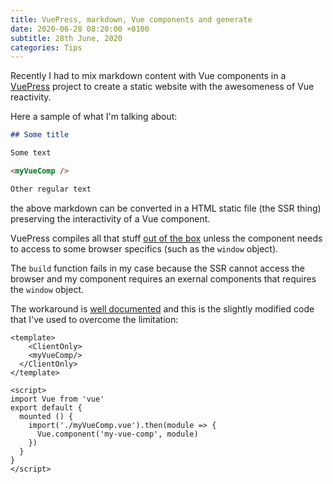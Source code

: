 ```yaml
---
title: VuePress, markdown, Vue components and generate
date: 2020-06-28 08:20:00 +0100
subtitle: 28th June, 2020
categories: Tips
---
```


Recently I had to mix markdown content with Vue components in a [VuePress](https://vuepress.vuejs.org/) project to create a static website with the awesomeness of Vue reactivity.

Here a sample of what I'm talking about:

```markdown
## Some title

Some text

<myVueComp />

Other regular text
```

the above markdown can be converted in a HTML static file (the SSR thing) preserving the interactivity of a Vue component.

VuePress compiles all that stuff [out of the box](https://vuepress.vuejs.org/guide/using-vue.html) unless the component needs to access to some browser specifics (such as the `window` object).

The `build` function fails in my case because the SSR cannot access the browser and my component requires an exernal components that requires the `window` object.

The workaround is [well documented](https://vuepress.vuejs.org/guide/using-vue.html#browser-api-access-restrictions) and this is the slightly modified code that I've used to overcome the limitation:

```vue
<template>
	<ClientOnly>
    <myVueComp/>
  </ClientOnly>
</template>

<script>
import Vue from 'vue'
export default {
  mounted () {
    import('./myVueComp.vue').then(module => {
      Vue.component('my-vue-comp', module)
    })
  }
}
</script>
```

